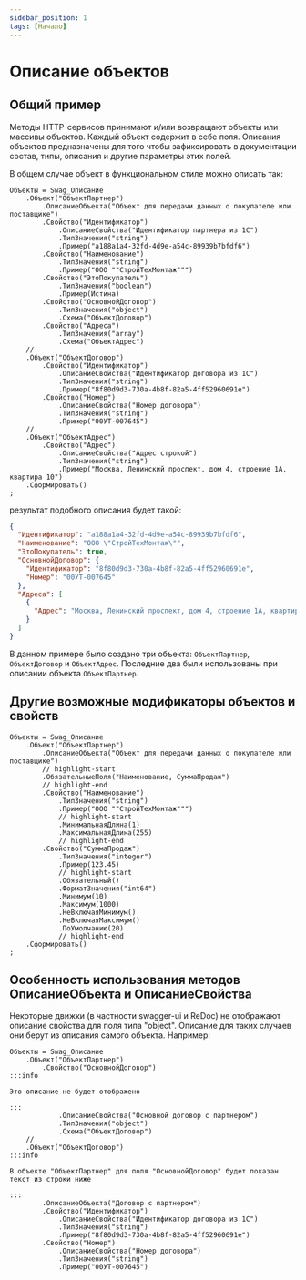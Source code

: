 ```yaml
---
sidebar_position: 1
tags: [Начало]
---
```


# Описание объектов

## Общий пример

Методы HTTP-сервисов принимают и/или возвращают объекты или массивы объектов. Каждый объект содержит в себе поля. Описания объектов предназначены для того чтобы зафиксировать в документации состав, типы, описания и другие параметры этих полей.

В общем случае объект в функциональном стиле можно описать так:

```bsl
Объекты = Swag_Описание
	.Объект("ОбъектПартнер")
		.ОписаниеОбъекта("Объект для передачи данных о покупателе или поставщике")
		.Свойство("Идентификатор")
			.ОписаниеСвойства("Идентификатор партнера из 1С")
			.ТипЗначения("string")
			.Пример("a188a1a4-32fd-4d9e-a54c-89939b7bfdf6")
		.Свойство("Наименование")
			.ТипЗначения("string")
			.Пример("ООО ""СтройТехМонтаж""")
		.Свойство("ЭтоПокупатель")
			.ТипЗначения("boolean")
			.Пример(Истина)
		.Свойство("ОсновнойДоговор")
			.ТипЗначения("object")
			.Схема("ОбъектДоговор")
		.Свойство("Адреса")
			.ТипЗначения("array")
			.Схема("ОбъектАдрес")
	//
	.Объект("ОбъектДоговор")
		.Свойство("Идентификатор")
			.ОписаниеСвойства("Идентификатор договора из 1С")
			.ТипЗначения("string")
			.Пример("8f80d9d3-730a-4b8f-82a5-4ff52960691e")
		.Свойство("Номер")
			.ОписаниеСвойства("Номер договора")
			.ТипЗначения("string")
			.Пример("00УТ-007645")
	//
	.Объект("ОбъектАдрес")
		.Свойство("Адрес")
			.ОписаниеСвойства("Адрес строкой")
			.ТипЗначения("string")
			.Пример("Москва, Ленинский проспект, дом 4, строение 1А, квартира 10")
	.Сформировать()
;
```
результат подобного описания будет такой:
```json
{
  "Идентификатор": "a188a1a4-32fd-4d9e-a54c-89939b7bfdf6",
  "Наименование": "ООО \"СтройТехМонтаж\"",
  "ЭтоПокупатель": true,
  "ОсновнойДоговор": {
    "Идентификатор": "8f80d9d3-730a-4b8f-82a5-4ff52960691e",
    "Номер": "00УТ-007645"
  },
  "Адреса": [
    {
      "Адрес": "Москва, Ленинский проспект, дом 4, строение 1А, квартира 10"
    }
  ]
}
```
В данном примере было создано три объекта: ```ОбъектПартнер```, ```ОбъектДоговор``` и ```ОбъектАдрес```. Последние два были использованы при описании объекта ```ОбъектПартнер```.

## Другие возможные модификаторы объектов и свойств

```bsl
Объекты = Swag_Описание
	.Объект("ОбъектПартнер")
		.ОписаниеОбъекта("Объект для передачи данных о покупателе или поставщике")
		// highlight-start
		.ОбязательныеПоля("Наименование, СуммаПродаж")
		// highlight-end
		.Свойство("Наименование")
			.ТипЗначения("string")
			.Пример("ООО ""СтройТехМонтаж""")
			// highlight-start
			.МинимальнаяДлина(1)
			.МаксимальнаяДлина(255)
			// highlight-end
		.Свойство("СуммаПродаж")
			.ТипЗначения("integer")
			.Пример(123.45)
			// highlight-start
			.Обязательный()
			.ФорматЗначения("int64")
			.Минимум(10)
			.Максимум(1000)
			.НеВключаяМинимум()
			.НеВключаяМаксимум()
			.ПоУмолчанию(20)
			// highlight-end
	.Сформировать()
;
```

## Особенность использования методов ОписаниеОбъекта и ОписаниеСвойства

Некоторые движки (в частности swagger-ui и ReDoc) не отображают описание свойства для поля типа "object". Описание для таких случаев они берут из описания самого объекта. Например:

```bsl
Объекты = Swag_Описание
	.Объект("ОбъектПартнер")
		.Свойство("ОсновнойДоговор")
:::info

Это описание не будет отображено

:::
			.ОписаниеСвойства("Основной договор с партнером")
			.ТипЗначения("object")
			.Схема("ОбъектДоговор")
	//
	.Объект("ОбъектДоговор")
:::info

В объекте "ОбъектПартнер" для поля "ОсновнойДоговор" будет показан текст из строки ниже

:::
		.ОписаниеОбъекта("Договор с партнером")
		.Свойство("Идентификатор")
			.ОписаниеСвойства("Идентификатор договора из 1С")
			.ТипЗначения("string")
			.Пример("8f80d9d3-730a-4b8f-82a5-4ff52960691e")
		.Свойство("Номер")
			.ОписаниеСвойства("Номер договора")
			.ТипЗначения("string")
			.Пример("00УТ-007645")
```
